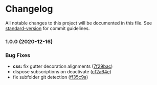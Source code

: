 # Changelog

All notable changes to this project will be documented in this file. See [standard-version](https://github.com/conventional-changelog/standard-version) for commit guidelines.

### 1.0.0 (2020-12-16)


### Bug Fixes

* **css:** fix gutter decoration alignments ([7f29bac](https://github.com/utkarshgupta137/atom-git-diff-plus/commit/7f29baccc50a24ec97b8637a683ef0242770be1c))
* dispose subscriptions on deactivate ([cf2a64e](https://github.com/utkarshgupta137/atom-git-diff-plus/commit/cf2a64edda8b7e34eb1eb41e3e3f9e910a543a1a))
* fix subfolder git detection ([ff35c9a](https://github.com/utkarshgupta137/atom-git-diff-plus/commit/ff35c9aa655b04620b573968cd7ccf1648fac846))
